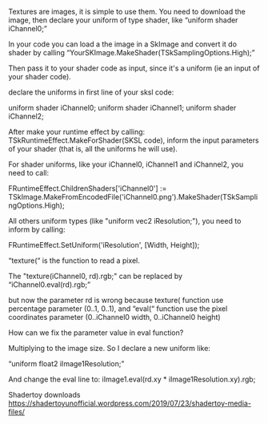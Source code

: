Textures are images, it is simple to use them. You need to download the image, then declare your uniform of type shader, like “uniform shader iChannel0;”

In your code you can load a the image in a SkImage and convert it do shader by calling “YourSKImage.MakeShader(TSkSamplingOptions.High);”

Then pass it to your shader code as input, since it's a uniform (ie an input of your shader code).

declare the uniforms in first line of your sksl code:

uniform shader iChannel0;
uniform shader iChannel1;
uniform shader iChannel2;

After make your runtime effect by calling: TSkRuntimeEffect.MakeForShader(SKSL code), inform the input parameters of your shader (that is, all the uniforms he will use).

For shader uniforms, like your iChannel0, iChannel1 and iChannel2, you need to call:

FRuntimeEffect.ChildrenShaders['iChannel0'] := TSkImage.MakeFromEncodedFile('iChannel0.png').MakeShader(TSkSamplingOptions.High);

All others uniform types (like "uniform vec2 iResolution;"), you need to inform by calling:

FRuntimeEffect.SetUniform('iResolution', [Width, Height]);

“texture(“ is the function to read a pixel.

The "texture(iChannel0, rd).rgb;" can be replaced by “iChannel0.eval(rd).rgb;” 

but now the parameter rd is wrong because texture( function use percentage parameter (0..1, 0..1), and “eval(“ function use the pixel coordinates parameter (0..iChannel0 width, 0..iChannel0 height)

How can we fix the parameter value in eval function?

Multiplying to the image size. So I declare a new uniform like:

“uniform float2 iImage1Resolution;”

And change the eval line to:
iImage1.eval(rd.xy * iImage1Resolution.xy).rgb;

Shadertoy downloads
https://shadertoyunofficial.wordpress.com/2019/07/23/shadertoy-media-files/
